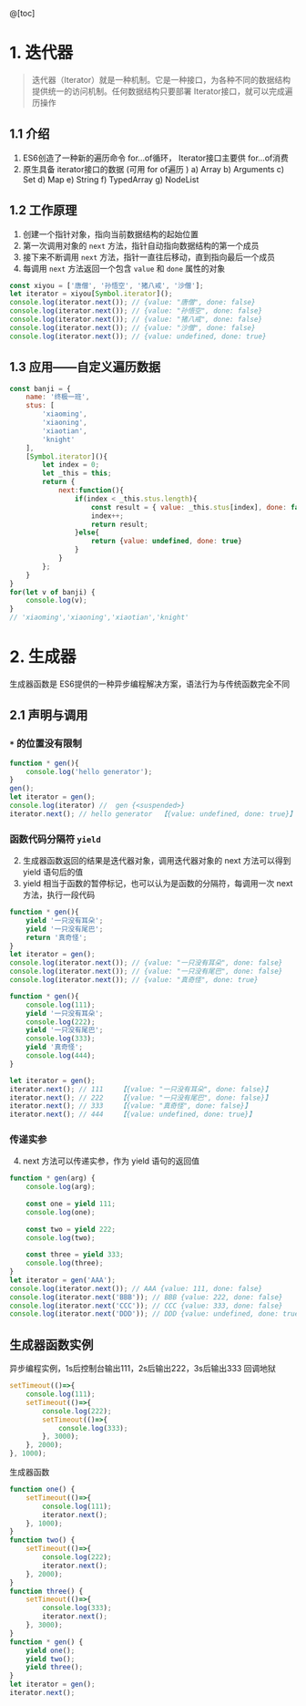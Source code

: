 @[toc]

# 1. 迭代器

> 迭代器（Iterator）就是一种机制。它是一种接口，为各种不同的数据结构提供统一的访问机制。任何数据结构只要部署 Iterator接口，就可以完成遍历操作
## 1.1 介绍
1) ES6创造了一种新的遍历命令 for...of循环， Iterator接口主要供 for...of消费
2) 原生具备 iterator接口的数据 (可用 for of遍历 )
a) Array
b) Arguments
c) Set
d) Map
e) String
f) TypedArray
g) NodeList

## 1.2 工作原理
1. 创建一个指针对象，指向当前数据结构的起始位置
2. 第一次调用对象的 `next` 方法，指针自动指向数据结构的第一个成员
3. 接下来不断调用 `next` 方法，指针一直往后移动，直到指向最后一个成员
4.  每调用 `next` 方法返回一个包含 `value` 和 `done` 属性的对象

```javascript
const xiyou = ['唐僧', '孙悟空', '猪八戒', '沙僧'];
let iterator = xiyou[Symbol.iterator]();
console.log(iterator.next()); // {value: "唐僧", done: false}
console.log(iterator.next()); // {value: "孙悟空", done: false}
console.log(iterator.next()); // {value: "猪八戒", done: false}
console.log(iterator.next()); // {value: "沙僧", done: false}
console.log(iterator.next()); // {value: undefined, done: true}
```
## 1.3 应用——自定义遍历数据

```javascript
const banji = {
	name: '终极一班',
	stus: [
		'xiaoming',
		'xiaoning',
		'xiaotian',
		'knight'
	],
	[Symbol.iterator](){
		let index = 0;
		let _this = this;
		return {
			next:function(){
				if(index < _this.stus.length){
					const result = { value: _this.stus[index], done: false }
					index++;
					return result;
				}else{
					return {value: undefined, done: true}
				}
			}	
		};
	}
}
for(let v of banji) {
	console.log(v);  
}
// 'xiaoming','xiaoning','xiaotian','knight'
```

# 2. 生成器
生成器函数是 ES6提供的一种异步编程解决方案，语法行为与传统函数完全不同


## 2.1 声明与调用
### `*` 的位置没有限制
```javascript
function * gen(){
	console.log('hello generator');
}
gen(); 
let iterator = gen();
console.log(iterator) //  gen {<suspended>}
iterator.next(); // hello generator  【{value: undefined, done: true}】
```


### 函数代码分隔符 `yield`
2) 生成器函数返回的结果是迭代器对象，调用迭代器对象的 next 方法可以得到 yield 语句后的值
3) yield 相当于函数的暂停标记，也可以认为是函数的分隔符，每调用一次 next 方法，执行一段代码

```javascript
function * gen(){ 
	yield '一只没有耳朵'; 
	yield '一只没有尾巴'; 
	return '真奇怪'; 
} 
let iterator = gen(); 
console.log(iterator.next()); // {value: "一只没有耳朵", done: false}
console.log(iterator.next()); // {value: "一只没有尾巴", done: false}
console.log(iterator.next()); // {value: "真奇怪", done: true}
```

```javascript
function * gen(){
	console.log(111);
	yield '一只没有耳朵';
	console.log(222);
	yield '一只没有尾巴';
	console.log(333);
	yield '真奇怪';
	console.log(444);
}

let iterator = gen();
iterator.next(); // 111    【{value: "一只没有耳朵", done: false}】
iterator.next(); // 222    【{value: "一只没有尾巴", done: false}】
iterator.next(); // 333    【{value: "真奇怪", done: false}】
iterator.next(); // 444    【{value: undefined, done: true}】

```
### 传递实参
4) next 方法可以传递实参，作为 yield 语句的返回值

```javascript
function * gen(arg) {
	console.log(arg);
	
	const one = yield 111;
	console.log(one);
	
	const two = yield 222;
	console.log(two);
	
	const three = yield 333;
	console.log(three);
}
let iterator = gen('AAA');
console.log(iterator.next()); // AAA {value: 111, done: false}
console.log(iterator.next('BBB')); // BBB {value: 222, done: false}
console.log(iterator.next('CCC')); // CCC {value: 333, done: false}
console.log(iterator.next('DDD')); // DDD {value: undefined, done: true}
```
## 生成器函数实例
异步编程实例，1s后控制台输出111，2s后输出222，3s后输出333
回调地狱
```javascript
setTimeout(()=>{
	console.log(111);
	setTimeout(()=>{
		console.log(222);
		setTimeout(()=>{
			console.log(333);
		}, 3000);
	}, 2000);
}, 1000);
```
生成器函数
```javascript
function one() {
	setTimeout(()=>{
		console.log(111);
		iterator.next();
	}, 1000);
}
function two() {
	setTimeout(()=>{
		console.log(222);
		iterator.next();
	}, 2000);
}
function three() {
	setTimeout(()=>{
		console.log(333);
		iterator.next();
	}, 3000);
}
function * gen() {
	yield one();
	yield two();
	yield three();
}
let iterator = gen();
iterator.next();
```
